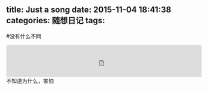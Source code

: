 title: Just a song
date: 2015-11-04 18:41:38
categories: 随想日记
tags: 
---
#没有什么不同
<iframe frameborder="no" border="0" marginwidth="0" marginheight="0" width=520 height=86 src="http://music.163.com/outchain/player?type=2&id=25713024&auto=0&height=66"></iframe>
<!-- more -->
不知道为什么，害怕